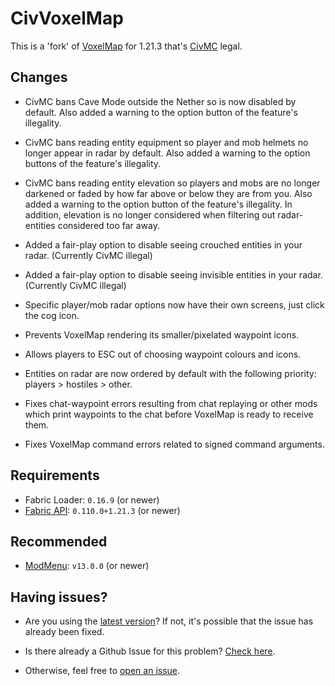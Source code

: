 # CivVoxelMap

This is a 'fork' of [VoxelMap](https://modrinth.com/mod/voxelmap-updated) for 1.21.3 that's [CivMC](https://civmc.net)
legal.

## Changes

- CivMC bans Cave Mode outside the Nether so is now disabled by default. Also added a warning to the option button
  of the feature's illegality.

- CivMC bans reading entity equipment so player and mob helmets no longer appear in radar by default. Also added a
  warning to the option buttons of the feature's illegality.

- CivMC bans reading entity elevation so players and mobs are no longer darkened or faded by how far above or below they
  are from you. Also added a warning to the option button of the feature's illegality. In addition, elevation is no
  longer considered when filtering out radar-entities considered too far away.

- Added a fair-play option to disable seeing crouched entities in your radar. (Currently CivMC illegal)

- Added a fair-play option to disable seeing invisible entities in your radar. (Currently CivMC illegal)

- Specific player/mob radar options now have their own screens, just click the cog icon.

- Prevents VoxelMap rendering its smaller/pixelated waypoint icons.

- Allows players to ESC out of choosing waypoint colours and icons.

- Entities on radar are now ordered by default with the following priority: players > hostiles > other.

- Fixes chat-waypoint errors resulting from chat replaying or other mods which print waypoints to the chat before
  VoxelMap is ready to receive them.

- Fixes VoxelMap command errors related to signed command arguments.

## Requirements

- Fabric Loader: `0.16.9` (or newer)
- [Fabric API](https://modrinth.com/mod/fabric-api): `0.110.0+1.21.3` (or newer)

## Recommended

- [ModMenu](https://modrinth.com/mod/modmenu): `v13.0.0` (or newer)

## Having issues?

- Are you using the [latest version](https://github.com/Protonull/CivVoxelMap/releases/latest)? If not, it's possible
  that the issue has already been fixed.

- Is there already a Github Issue for this problem? [Check here](https://github.com/Protonull/CivVoxelMap/issues?q=sort:updated-desc).

- Otherwise, feel free to [open an issue](https://github.com/Protonull/CivVoxelMap/issues/new?assignees=Protonull&labels=bug&template=bug_report.md&title=%5BBUG%5D+Something+went+wrong%21+Halp%21).
